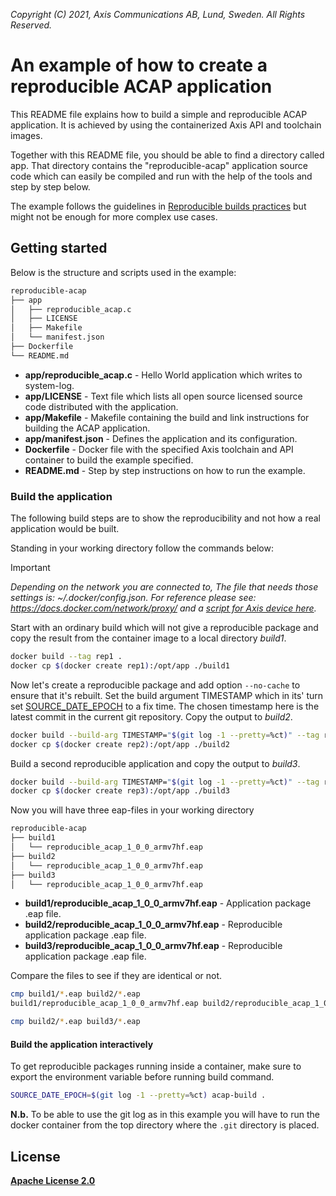  *Copyright (C) 2021, Axis Communications AB, Lund, Sweden. All Rights Reserved.*

# An example of how to create a reproducible ACAP application
This README file explains how to build a simple and reproducible ACAP application. It is achieved by using the containerized Axis API and toolchain images.

Together with this README file, you should be able to find a directory called app. That directory contains the "reproducible-acap" application source code which can easily be compiled and run with the help of the tools and step by step below.

The example follows the guidelines in [Reproducible builds practices](https://reproducible-builds.org/) but might not be enough for more complex use cases.

## Getting started
Below is the structure and scripts used in the example:

```bash
reproducible-acap
├── app
│   ├── reproducible_acap.c
│   ├── LICENSE
│   ├── Makefile
│   └── manifest.json
├── Dockerfile
└── README.md
```

* **app/reproducible_acap.c** - Hello World application which writes to system-log.
* **app/LICENSE** - Text file which lists all open source licensed source code distributed with the application.
* **app/Makefile** - Makefile containing the build and link instructions for building the ACAP application.
* **app/manifest.json** - Defines the application and its configuration.
* **Dockerfile** - Docker file with the specified Axis toolchain and API container to build the example specified.
* **README.md** - Step by step instructions on how to run the example.

### Build the application
The following build steps are to show the reproducibility and not how a real
application would be built.

Standing in your working directory follow the commands below:

> [!IMPORTANT]
> *Depending on the network you are connected to,
The file that needs those settings is: *~/.docker/config.json.*
For reference please see: https://docs.docker.com/network/proxy/ and a
[script for Axis device here](../FAQs.md#HowcanIset-upnetworkproxysettingsontheAxisdevice?).*

Start with an ordinary build which will not give a reproducible package and
copy the result from the container image to a local directory *build1*.

```bash
docker build --tag rep1 .
docker cp $(docker create rep1):/opt/app ./build1
```

Now let's create a reproducible package and add option `--no-cache` to ensure
that it's rebuilt. Set the build argument TIMESTAMP which in its' turn set
[SOURCE_DATE_EPOCH](https://reproducible-builds.org/docs/source-date-epoch/)
to a fix time. The chosen timestamp here is the latest commit in the current
git repository. Copy the output to *build2*.
```bash
docker build --build-arg TIMESTAMP="$(git log -1 --pretty=%ct)" --tag rep2 .
docker cp $(docker create rep2):/opt/app ./build2
```

Build a second reproducible application and copy the output to *build3*.
```bash
docker build --build-arg TIMESTAMP="$(git log -1 --pretty=%ct)" --tag rep3 .
docker cp $(docker create rep3):/opt/app ./build3
```

Now you will have three eap-files in your working directory
```bash
reproducible-acap
├── build1
│   └── reproducible_acap_1_0_0_armv7hf.eap
├── build2
│   └── reproducible_acap_1_0_0_armv7hf.eap
├── build3
│   └── reproducible_acap_1_0_0_armv7hf.eap
```
* **build1/reproducible_acap_1_0_0_armv7hf.eap** - Application package .eap file.
* **build2/reproducible_acap_1_0_0_armv7hf.eap** - Reproducible application package .eap file.
* **build3/reproducible_acap_1_0_0_armv7hf.eap** - Reproducible application package .eap file.

Compare the files to see if they are identical or not.
```bash
cmp build1/*.eap build2/*.eap
build1/reproducible_acap_1_0_0_armv7hf.eap build2/reproducible_acap_1_0_0_armv7hf.eap differ: byte 13, line 1

cmp build2/*.eap build3/*.eap

```

#### Build the application interactively
To get reproducible packages running inside a container, make sure to export the
environment variable before running build command.
```bash
SOURCE_DATE_EPOCH=$(git log -1 --pretty=%ct) acap-build .
```
**N.b.** To be able to use the git log as in this example you will have to run
the docker container from the top directory where the `.git` directory is placed.


## License
**[Apache License 2.0](../LICENSE)**
